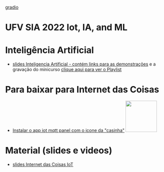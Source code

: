 [gradio](https://a93794362bdaa609.gradio.app)

# UFV SIA 2022 Iot, IA, and ML

# Inteligência Artificial 

* [slides Inteligencia Artificial - contém links para as demonstrações](https://docs.google.com/presentation/d/1Du2m6hLKW08R_6enBogVNxTKXGRfLwJH3ishY3i-aX0/edit?usp=sharing) e a gravação do minicurso [clique aqui para ver o Playlist](https://www.youtube.com/playlist?list=PLcvOyD_LMr6m5LRcXBt15JBZtVUd848ql)


# Para baixar para Internet das Coisas 

* [Instalar o app iot mqtt panel com o icone da "casinha"](https://play.google.com/store/apps/details?id=snr.lab.iotmqttpanel.prod&hl=en&gl=US) <img src="https://play-lh.googleusercontent.com/_qiWueyBkfbnlJC6KmxqTHl_G0zkxYbl-LprfMKkrUcJ9AX_Sm0DlDRWm8lgQICzQdI"  width="100"  />
# Material (slides e videos)
* [slides Internet das Coisas IoT](https://docs.google.com/presentation/d/16UEAjpudF6NpSpzFjsL-hEPSsxceBkUJ-43t3ZM4mVA/edit?usp=sharing)




